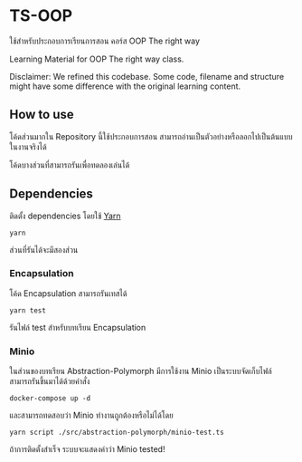# TS-OOP

ใช้สำหรับประกอบการเรียนการสอน คอร์ส OOP The right way

Learning Material for OOP The right way class.

Disclaimer: We refined this codebase. Some code, filename and structure might have some difference with the original learning content.

## How to use

โค้ดส่วนมากใน Repository นี้ใช้ประกอบการสอน สามารถอ่านเป็นตัวอย่างหรือลอกไปเป็นต้นแบบในงานจริงได้

โค้ดบางส่วนที่สามารถรันเพื่อทดลองเล่นได้

## Dependencies

ติดตั้ง dependencies โดยใช้ [Yarn](https://yarnpkg.com/)
```
yarn
```

ส่วนที่รันได้จะมีสองส่วน

### Encapsulation

โค้ด Encapsulation สามารถรันเทสได้

```
yarn test
```

รันไฟล์ test สำหรับบทเรียน Encapsulation

### Minio

ในส่วนของบทเรียน Abstraction-Polymorph มีการใช้งาน Minio เป็นระบบจัดเก็บไฟล์ สามารถรันขึ้นมาได้ด้วยคำสั่ง

```
docker-compose up -d
```

และสามารถทดสอบว่า Minio ทำงานถูกต้องหรือไม่ได้โดย

```
yarn script ./src/abstraction-polymorph/minio-test.ts
```

ถ้าการติดตั้งสำเร็จ ระบบจะแสดงคำว่า Minio tested!